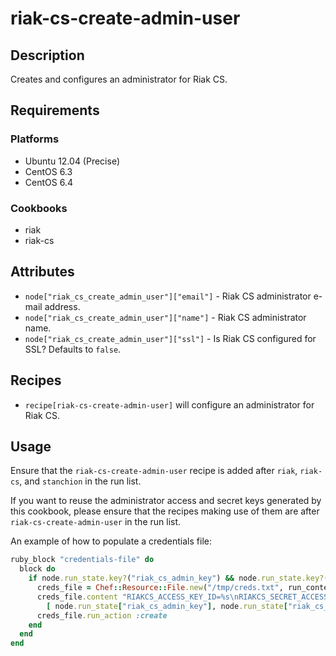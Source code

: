 # riak-cs-create-admin-user

## Description

Creates and configures an administrator for Riak CS.

## Requirements

### Platforms

* Ubuntu 12.04 (Precise)
* CentOS 6.3
* CentOS 6.4

### Cookbooks

* riak
* riak-cs

## Attributes

* `node["riak_cs_create_admin_user"]["email"]` - Riak CS administrator e-mail
  address.
* `node["riak_cs_create_admin_user"]["name"]` - Riak CS administrator name.
* `node["riak_cs_create_admin_user"]["ssl"]` - Is Riak CS configured for SSL?
  Defaults to `false`.

## Recipes

* `recipe[riak-cs-create-admin-user]` will configure an administrator for Riak CS.

## Usage

Ensure that the `riak-cs-create-admin-user` recipe is added after `riak`,
`riak-cs`, and `stanchion` in the run list.

If you want to reuse the administrator access and secret keys generated by this
cookbook, please ensure that the recipes making use of them are after
`riak-cs-create-admin-user` in the run list.

An example of how to populate a credentials file:

```ruby
ruby_block "credentials-file" do
  block do
    if node.run_state.key?("riak_cs_admin_key") && node.run_state.key?("riak_cs_admin_secret")
      creds_file = Chef::Resource::File.new("/tmp/creds.txt", run_context)
      creds_file.content "RIAKCS_ACCESS_KEY_ID=%s\nRIAKCS_SECRET_ACCESS_KEY=%s\n" %
        [ node.run_state["riak_cs_admin_key"], node.run_state["riak_cs_admin_secret"] ]
      creds_file.run_action :create
    end
  end
end
```
